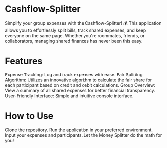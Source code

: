 # Cashflow-Splitter

Simplify your group expenses with the Cashflow-Splitter! 💰 This application allows you to effortlessly split bills, track shared expenses, and keep everyone on the same page. Whether you're roommates, friends, or collaborators, managing shared finances has never been this easy.

# Features
Expense Tracking: Log and track expenses with ease.
Fair Splitting Algorithm: Utilizes an innovative algorithm to calculate the fair share for each participant based on credit and debit calculations.
Group Overview: View a summary of all shared expenses for better financial transparency.
User-Friendly Interface:  Simple and intuitive console interface.

# How to Use
Clone the repository.
Run the application in your preferred environment.
Input your expenses and participants.
Let the Money Splitter do the math for you!
